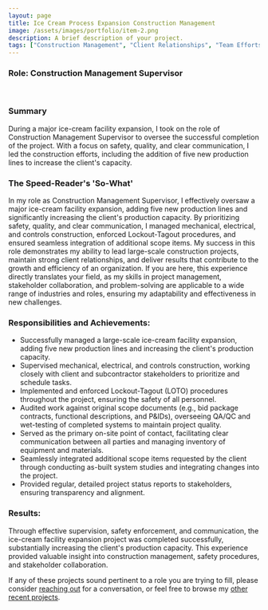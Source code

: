 ```yaml
---
layout: page
title: Ice Cream Process Expansion Construction Management
image: /assets/images/portfolio/item-2.png
description: A brief description of your project.
tags: ["Construction Management", "Client Relationships", "Team Efforts"]
---
```



### Role: Construction Management Supervisor
<br>

### Summary
During a major ice-cream facility expansion, I took on the role of Construction Management Supervisor to oversee the successful completion of the project. With a focus on safety, quality, and clear communication, I led the construction efforts, including the addition of five new production lines to increase the client's capacity.

### The Speed-Reader's 'So-What'
In my role as Construction Management Supervisor, I effectively oversaw a major ice-cream facility expansion, adding five new production lines and significantly increasing the client's production capacity. By prioritizing safety, quality, and clear communication, I managed mechanical, electrical, and controls construction, enforced Lockout-Tagout procedures, and ensured seamless integration of additional scope items. My success in this role demonstrates my ability to lead large-scale construction projects, maintain strong client relationships, and deliver results that contribute to the growth and efficiency of an organization. If you are here, this experience directly translates your field, as my skills in project management, stakeholder collaboration, and problem-solving are applicable to a wide range of industries and roles, ensuring my adaptability and effectiveness in new challenges.

### Responsibilities and Achievements:

- Successfully managed a large-scale ice-cream facility expansion, adding five new production lines and increasing the client's production capacity.
- Supervised mechanical, electrical, and controls construction, working closely with client and subcontractor stakeholders to prioritize and schedule tasks.
- Implemented and enforced Lockout-Tagout (LOTO) procedures throughout the project, ensuring the safety of all personnel.
- Audited work against original scope documents (e.g., bid package contracts, functional descriptions, and P&IDs), overseeing QA/QC and wet-testing of completed systems to maintain project quality.
- Served as the primary on-site point of contact, facilitating clear communication between all parties and managing inventory of equipment and materials.
- Seamlessly integrated additional scope items requested by the client through conducting as-built system studies and integrating changes into the project.
- Provided regular, detailed project status reports to stakeholders, ensuring transparency and alignment.

### Results:
Through effective supervision, safety enforcement, and communication, the ice-cream facility expansion project was completed successfully, substantially increasing the client's production capacity. This experience provided valuable insight into construction management, safety procedures, and stakeholder collaboration.

If any of these projects sound pertinent to a role you are trying to fill, please consider [reaching out](/contact) for a conversation, or feel free to browse my [other recent projects](/portfolio).
